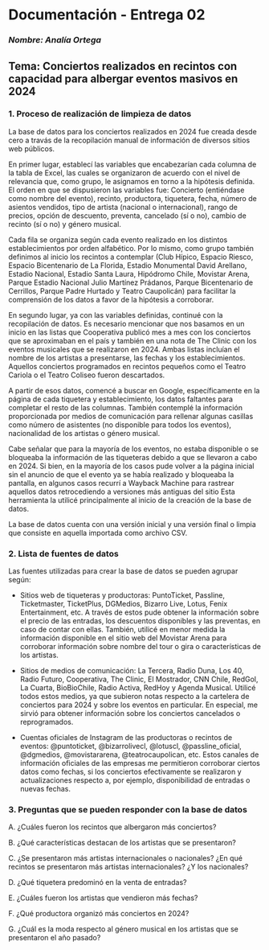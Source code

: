 # **Documentación - Entrega 02**
### *Nombre: Analía Ortega*
## **Tema: Conciertos realizados en recintos con capacidad para albergar eventos masivos en 2024**

### **1. Proceso de realización de limpieza de datos**

La base de datos para los conciertos realizados en 2024 fue creada desde cero a travás de la recopilación manual de información de diversos sitios web públicos. 

En primer lugar, establecí las variables que encabezarían cada columna de la tabla de Excel, las cuales se organizaron de acuerdo con el nivel de relevancia que, como grupo, le asignamos en torno a la hipótesis definida. El orden en que se dispusieron las variables fue: Concierto (entiéndase como nombre del evento), recinto, productora, tiquetera, fecha, número de asientos vendidos, tipo de artista (nacional o internacional), rango de precios, opción de descuento, preventa, cancelado (sí o no), cambio de recinto (sí o no) y género musical. 

Cada fila se organiza según cada evento realizado en los distintos establecimientos por orden alfabético. Por lo mismo, como grupo también definimos al inicio los recintos a contemplar (Club Hípico, Espacio Riesco, Espacio Bicentenario de La Florida, Estadio Monumental David Arellano, Estadio Nacional, Estadio Santa Laura, Hipódromo Chile, Movistar Arena, Parque Estadio Nacional Julio Martínez Prádanos, Parque Bicentenario de Cerrillos, Parque Padre Hurtado y Teatro Caupolicán) para facilitar la comprensión de los datos a favor de la hipótesis a corroborar. 

En segundo lugar, ya con las variables definidas, continué con la recopilación de datos. Es necesario mencionar que nos basamos en un inicio en las listas que Cooperativa publicó mes a mes con los conciertos que se aproximaban en el país y también en una nota de The Clinic con los eventos musicales que se realizaron en 2024. Ambas listas incluían el nombre de los artistas a presentarse, las fechas y los establecimientos. Aquellos conciertos programados en recintos pequeños como el Teatro Cariola o el Teatro Coliseo fueron descartados. 

A partir de esos datos, comencé a buscar en Google, específicamente en la página de cada tiquetera y establecimiento, los datos faltantes para completar el resto de las columnas. También contemplé la información proporcionada por medios de comunicación para rellenar algunas casillas como número de asistentes (no disponible para todos los eventos), nacionalidad de los artistas o género musical. 

Cabe señalar que para la mayoría de los eventos, no estaba disponible o se bloqueaba la información de las tiqueteras debido a que se llevaron a cabo en 2024. Si bien, en la mayoría de los casos pude volver a la página inicial sin el anuncio de que el evento ya se había realizado y bloqueaba la pantalla, en algunos casos recurrí a Wayback Machine para rastrear aquellos datos retrocediendo a versiones más antiguas del sitio Esta herramienta la utilicé principalmente al inicio de la creación de la base de datos.

La base de datos cuenta con una versión inicial y una versión final o limpia que consiste en aquella importada como archivo CSV.

### **2. Lista de fuentes de datos**

Las fuentes utilizadas para crear la base de datos se pueden agrupar según:

- Sitios web de tiqueteras y productoras: PuntoTicket, Passline, Ticketmaster, TicketPlus, DGMedios, Bizarro Live, Lotus, Fenix Entertainment, etc. A través de estos pude obtener la información sobre el precio de las entradas, los descuentos disponibles y las preventas, en caso de contar con ellas. También, utilicé en menor medida la información disponible en el sitio web del Movistar Arena para corroborar información sobre nombre del tour o gira o características de los artistas. 

- Sitios de medios de comunicación: La Tercera, Radio Duna, Los 40, Radio Futuro, Cooperativa, The Clinic, El Mostrador, CNN Chile, RedGol, La Cuarta, BioBioChile, Radio Activa, RedHoy y Agenda Musical. Utilicé todos estos medios, ya que subieron notas respecto a la cartelera de conciertos para 2024 y sobre los eventos en particular. En especial, me sirvió para obtener información sobre los conciertos cancelados o reprogramados.

- Cuentas oficiales de Instagram de las productoras o recintos de eventos: @puntoticket, @bizarrolivecl, @lotuscl, @passline_oficial, @dgmedios, @movistararena, @teatrocaupolican, etc. Estos canales de información oficiales de las empresas me permitieron corroborar ciertos datos como fechas, si los conciertos efectivamente se realizaron y actualizaciones respecto a, por ejemplo, disponibilidad de entradas o nuevas fechas.


### **3. Preguntas que se pueden responder con la base de datos**

A. ¿Cuáles fueron los recintos que albergaron más conciertos?

B. ¿Qué características destacan de los artistas que se presentaron?

C. ¿Se presentaron más artistas internacionales o nacionales? ¿En qué recintos se presentaron más artistas internacionales? ¿Y los nacionales?

D. ¿Qué tiquetera predominó en la venta de entradas?

E. ¿Cuáles fueron los artistas que vendieron más fechas?

F. ¿Qué productora organizó más conciertos en 2024?

G. ¿Cuál es la moda respecto al género musical en los artistas que se presentaron el año pasado?
